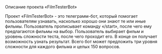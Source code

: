 Описание проекта «FilmTesterBot»


Проект «FilmTesterBot» - это телеграмм-бот, который помогает пользователям узнавать,
насколько хорошо они знают те или иные фильмы. Пользователь прописывает команду «/start»,
после чего ему предлагаются фильмы на выбор. Пользователь выбирает фильм и уровень сложности
теста, после чего проходит его. В конце он получает возможность узнать результат. Всего бот 
может предложить три уровня сложности для каждого фильма и целых 150 вопросов.
